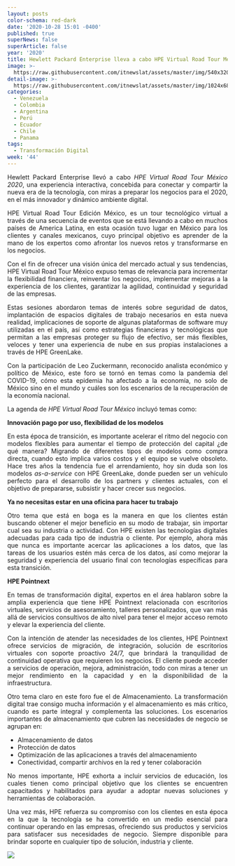 ```yaml
---
layout: posts
color-schema: red-dark
date: '2020-10-28 15:01 -0400'
published: true
superNews: false
superArticle: false
year: '2020'
title: Hewlett Packard Enterprise lleva a cabo HPE Virtual Road Tour México
image: >-
  https://raw.githubusercontent.com/itnewslat/assets/master/img/540x320/Virtual-Road-HP-p.jpg
detail-image: >-
  https://raw.githubusercontent.com/itnewslat/assets/master/img/1024x680/Virtual-Road-HP-g.jpg
categories:
  - Venezuela
  - Colombia
  - Argentina
  - Perú
  - Ecuador
  - Chile
  - Panama
tags:
  - Transformación Digital
week: '44'
---
```

<p style="text-align: justify;">Hewlett Packard Enterprise llevó a cabo <em>HPE Virtual Road Tour México 2020</em>, una experiencia interactiva, concebida para conectar y compartir la nueva era de la tecnología, con miras a preparar los negocios para el 2020, en el más innovador y dinámico ambiente digital.</p>
<p style="text-align: justify;">HPE Virtual Road Tour Edición México, es un tour tecnológico virtual a través de una secuencia de eventos que se está llevando a cabo en muchos países de America Latina, en esta ocasión tuvo lugar en México para los clientes y canales mexicanos, cuyo principal objetivo es aprender de la mano de los expertos como afrontar los nuevos retos y transformarse en los negocios.</p>
<p style="text-align: justify;">Con el fin de ofrecer una visión única del mercado actual y sus tendencias, HPE Virtual Road Tour México expuso temas de relevancia para incrementar la flexibilidad financiera, reinventar los negocios, implementar mejoras a la experiencia de los clientes, garantizar la agilidad, continuidad y seguridad de las empresas.</p>
<p style="text-align: justify;">Estas sesiones abordaron temas de interés sobre seguridad de datos, implantación de espacios digitales de trabajo necesarios en esta nueva realidad, implicaciones de soporte de algunas plataformas de software muy utilizadas en el país, así como estrategias financieras y tecnológicas que permitan a las empresas proteger su flujo de efectivo, ser más flexibles, veloces y tener una experiencia de nube en sus propias instalaciones a través de HPE GreenLake.</p>
<p style="text-align: justify;">Con la participación de Leo Zuckermann, reconocido analista económico y político de México, este foro se tornó en temas como la pandemia del COVID-19, cómo esta epidemia ha afectado a la economía, no solo de México sino en el mundo y cuáles son los escenarios de la recuperación de la economía nacional.</p>
<p style="text-align: justify;">La agenda de <em>HPE Virtual Road Tour México</em> incluyó temas como:</p>
<p style="text-align: justify;"><strong>Innovación pago por uso, flexibilidad de los modelos</strong></p>
<p style="text-align: justify;">En esta época de transición, es importante acelerar el ritmo del negocio con modelos flexibles para aumentar el tiempo de protección del capital ¿de qué manera? Migrando de diferentes tipos de modelos como compra directa, cuando esto implica varios costos y el equipo se vuelve obsoleto. Hace tres años la tendencia fue el arrendamiento, hoy sin duda son los modelos <em>as-a-service</em> con HPE GreenLake, donde pueden ser un vehículo perfecto para el desarrollo de los partners y clientes actuales, con el objetivo de prepararse, subsistir y hacer crecer sus negocios.</p>
<p style="text-align: justify;"><strong>Ya no necesitas estar en una oficina para hacer tu trabajo</strong></p>
<p style="text-align: justify;">Otro tema que está en boga es la manera en que los clientes están buscando obtener el mejor beneficio en su modo de trabajar, sin importar cual sea su industria o actividad. Con HPE existen las tecnologías digitales adecuadas para cada tipo de industria o cliente. Por ejemplo, ahora más que nunca es importante acercar las aplicaciones a los datos, que las tareas de los usuarios estén más cerca de los datos, así como mejorar la seguridad y experiencia del usuario final con tecnologías específicas para esta transición.</p>
<p style="text-align: justify;"><strong>HPE Pointnext</strong></p>
<p style="text-align: justify;">En temas de transformación digital, expertos en el área hablaron sobre la amplia experiencia que tiene HPE Pointnext relacionada con escritorios virtuales, servicios de asesoramiento, talleres personalizados, que van más allá de servicios consultivos de alto nivel para tener el mejor acceso remoto y elevar la experiencia del cliente.</p>
<p style="text-align: justify;">Con la intención de atender las necesidades de los clientes, HPE Pointnext ofrece servicios de migración, de integración, solución de escritorios virtuales con soporte proactivo 24/7, que brindará la tranquilidad de continuidad operativa que requieren los negocios. El cliente puede acceder a servicios de operación, mejora, administración, todo con miras a tener un mejor rendimiento en la capacidad y en la disponibilidad de la infraestructura.</p>
<p style="text-align: justify;">Otro tema claro en este foro fue el de Almacenamiento. La transformación digital trae consigo mucha información y el almacenamiento es más crítico, cuando es parte integral y complementa las soluciones. Los escenarios importantes de almacenamiento que cubren las necesidades de negocio se agrupan en:</p>

<ul style="text-align: justify;">
	<li>Almacenamiento de datos</li>
	<li>Protección de datos</li>
	<li>Optimización de las aplicaciones a través del almacenamiento</li>
	<li>Conectividad, compartir archivos en la red y tener colaboración</li>
</ul>
<p style="text-align: justify;">No menos importante, HPE exhorta a incluir servicios de educación, los cuales tienen como principal objetivo que los clientes se encuentren capacitados y habilitados para ayudar a adoptar nuevas soluciones y herramientas de colaboración.</p>
<p style="text-align: justify;">Una vez más, HPE refuerza su compromiso con los clientes en esta época en la que la tecnología se ha convertido en un medio esencial para continuar operando en las empresas, ofreciendo sus productos y servicios para satisfacer sus necesidades de negocio. Siempre disponible para brindar soporte en cualquier tipo de solución, industria y cliente.</p>


<img src="https://tracker.metricool.com/c3po.jpg?hash=56f88a41e39ab42c063cc51676587a04"/>